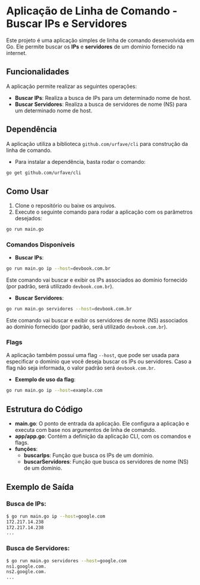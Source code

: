# Aplicação de Linha de Comando - Buscar IPs e Servidores

Este projeto é uma aplicação simples de linha de comando desenvolvida em Go. Ele permite buscar os **IPs** e **servidores** de um domínio fornecido na internet.

## Funcionalidades

A aplicação permite realizar as seguintes operações:

- **Buscar IPs**: Realiza a busca de IPs para um determinado nome de host.
- **Buscar Servidores**: Realiza a busca de servidores de nome (NS) para um determinado nome de host.

## Dependência

A aplicação utiliza a biblioteca `github.com/urfave/cli` para construção da linha de comando.

- Para instalar a dependência, basta rodar o comando:

```bash
go get github.com/urfave/cli
```

## Como Usar

1. Clone o repositório ou baixe os arquivos.
2. Execute o seguinte comando para rodar a aplicação com os parâmetros desejados:

```bash
go run main.go
```

### Comandos Disponíveis

- **Buscar IPs**:

```bash
go run main.go ip --host=devbook.com.br
```

Este comando vai buscar e exibir os IPs associados ao domínio fornecido (por padrão, será utilizado `devbook.com.br`).

- **Buscar Servidores**:

```bash
go run main.go servidores --host=devbook.com.br
```

Este comando vai buscar e exibir os servidores de nome (NS) associados ao domínio fornecido (por padrão, será utilizado `devbook.com.br`).

### Flags

A aplicação também possui uma flag `--host`, que pode ser usada para especificar o domínio que você deseja buscar os IPs ou servidores. Caso a flag não seja informada, o valor padrão será `devbook.com.br`.

- **Exemplo de uso da flag**:

```bash
go run main.go ip --host=example.com
```

## Estrutura do Código

- **main.go**: O ponto de entrada da aplicação. Ele configura a aplicação e executa com base nos argumentos de linha de comando.
- **app/app.go**: Contém a definição da aplicação CLI, com os comandos e flags.
- **funções**:
  - **buscarIps**: Função que busca os IPs de um domínio.
  - **buscarServidores**: Função que busca os servidores de nome (NS) de um domínio.

## Exemplo de Saída

### Busca de IPs:

```bash
$ go run main.go ip --host=google.com
172.217.14.238
172.217.14.238
...
```

### Busca de Servidores:

```bash
$ go run main.go servidores --host=google.com
ns1.google.com.
ns2.google.com.
...
```
